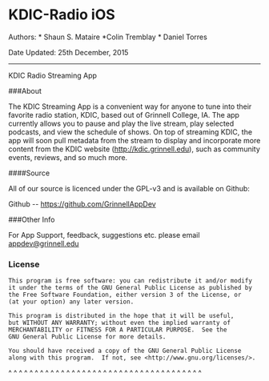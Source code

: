 KDIC-Radio iOS
==============

Authors:  * Shaun S. Mataire
     *Colin Tremblay 
	 * Daniel Torres

Date Updated:    25th December, 2015

---

KDIC Radio Streaming App

###About

The KDIC Streaming App is a convenient way for anyone to tune into their favorite radio station, KDIC, based out of Grinnell College, IA. The app currently allows you to pause and play the live stream, play selected podcasts, and view the schedule of shows. On top of streaming KDIC, the app will soon pull metadata from the stream to display and incorporate more content from the KDIC website (http://kdic.grinnell.edu), such as community events, reviews, and so much more.

####Source

All of our source is licenced under the GPL-v3 and is available on Github:

Github -- https://github.com/GrinnellAppDev

###Other Info

For App Support, feedback, suggestions etc. please email appdev@grinnell.edu

### License

    This program is free software: you can redistribute it and/or modify
    it under the terms of the GNU General Public License as published by
    the Free Software Foundation, either version 3 of the License, or
    (at your option) any later version.

    This program is distributed in the hope that it will be useful,
    but WITHOUT ANY WARRANTY; without even the implied warranty of
    MERCHANTABILITY or FITNESS FOR A PARTICULAR PURPOSE.  See the
    GNU General Public License for more details.

    You should have received a copy of the GNU General Public License
    along with this program.  If not, see <http://www.gnu.org/licenses/>.

^ ^ ^ ^ ^ ^ ^ ^ ^ ^ ^ ^ ^ ^ ^ ^ ^ ^ ^ ^ ^ ^ ^ ^ ^ ^ ^ ^ ^ ^ ^ ^ ^ ^ ^ ^ ^ 

